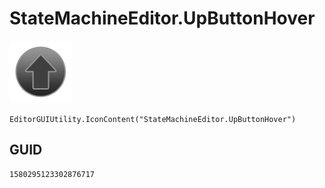 # StateMachineEditor.UpButtonHover
![](/img/StateMachineEditor.UpButtonHover.png)

``` CSharp
EditorGUIUtility.IconContent("StateMachineEditor.UpButtonHover")
```
## GUID
```
1580295123302876717
```

